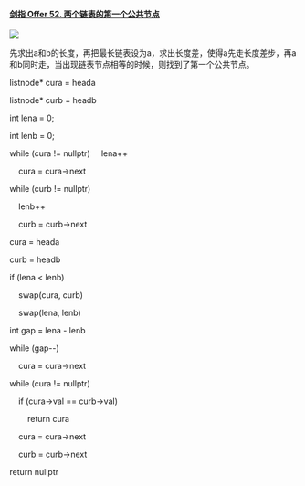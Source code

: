#### [剑指 Offer 52. 两个链表的第一个公共节点](https://leetcode.cn/problems/liang-ge-lian-biao-de-di-yi-ge-gong-gong-jie-dian-lcof/)

![](C:\Users\Administrator\AppData\Roaming\marktext\images\2022-08-02-15-05-46-image.png)

先求出a和b的长度，再把最长链表设为a，求出长度差，使得a先走长度差步，再a和b同时走，当出现链表节点相等的时候，则找到了第一个公共节点。

listnode* cura = heada

listnode* curb = headb

int lena = 0;

int lenb = 0;

while (cura != nullptr) 
    lena++

    cura = cura->next

while (curb != nullptr) 

    lenb++

    curb = curb->next

cura = heada

curb = headb

if (lena < lenb) 

    swap(cura, curb)

    swap(lena, lenb)

int gap = lena - lenb

while (gap--) 

    cura  = cura->next

while (cura != nullptr) 

    if (cura->val == curb->val) 

        return cura

    cura = cura->next

    curb = curb->next

return nullptr    
